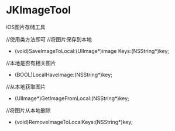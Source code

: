 # JKImageTool
iOS图片存储工具

//使用类方法即可
//将图片保存到本地
+ (void)SaveImageToLocal:(UIImage*)image Keys:(NSString*)key;

//本地是否有相关图片
+ (BOOL)LocalHaveImage:(NSString*)key;

//从本地获取图片
+ (UIImage*)GetImageFromLocal:(NSString*)key;

//将图片从本地删除
+ (void)RemoveImageToLocalKeys:(NSString*)key;

